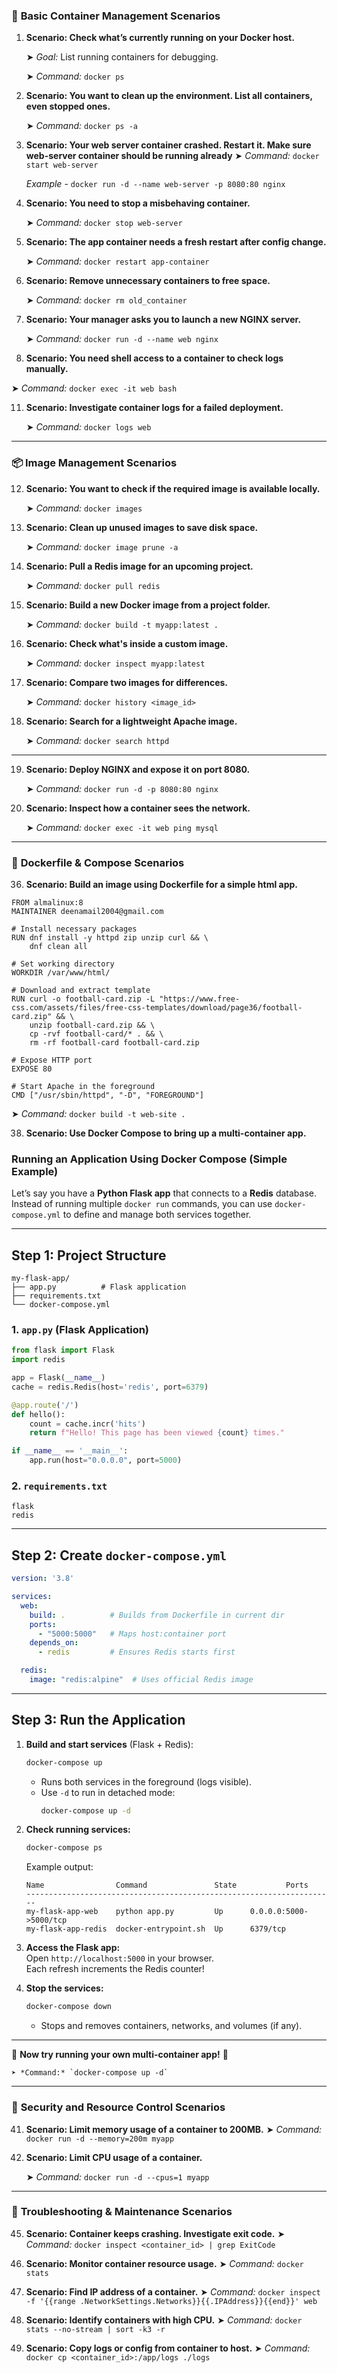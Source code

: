 
### 🔰 **Basic Container Management Scenarios**

1. **Scenario: Check what’s currently running on your Docker host.**
   
    ➤ *Goal:* List running containers for debugging.
   
    ➤ *Command:* `docker ps`
   

3. **Scenario: You want to clean up the environment. List all containers, even stopped ones.**
   
   ➤ *Command:* `docker ps -a`

5. **Scenario: Your web server container crashed. Restart it. Make sure web-server container should be running already**
   ➤ *Command:* `docker start web-server`
   
   *Example* - `docker run -d --name web-server -p 8080:80 nginx`

6. **Scenario: You need to stop a misbehaving container.**
   
   ➤ *Command:* `docker stop web-server`

7. **Scenario: The app container needs a fresh restart after config change.**
    
   ➤ *Command:* `docker restart app-container`

8. **Scenario: Remove unnecessary containers to free space.**

   ➤ *Command:* `docker rm old_container`

9. **Scenario: Your manager asks you to launch a new NGINX server.**
    
   ➤ *Command:* `docker run -d --name web nginx`

10. **Scenario: You need shell access to a container to check logs manually.**
    
   ➤ *Command:* `docker exec -it web bash`

11. **Scenario: Investigate container logs for a failed deployment.**
    
    ➤ *Command:* `docker logs web`

---

### 📦 **Image Management Scenarios**

12. **Scenario: You want to check if the required image is available locally.**
    
    ➤ *Command:* `docker images`

13. **Scenario: Clean up unused images to save disk space.**
    
    ➤ *Command:* `docker image prune -a`

14. **Scenario: Pull a Redis image for an upcoming project.**
    
    ➤ *Command:* `docker pull redis`

15. **Scenario: Build a new Docker image from a project folder.**
    
    ➤ *Command:* `docker build -t myapp:latest .`

16. **Scenario: Check what's inside a custom image.**
    
    ➤ *Command:* `docker inspect myapp:latest`

17. **Scenario: Compare two images for differences.**
    
    ➤ *Command:* `docker history <image_id>`

18. **Scenario: Search for a lightweight Apache image.**
    
    ➤ *Command:* `docker search httpd`

---

19. **Scenario: Deploy NGINX and expose it on port 8080.**
    
    ➤ *Command:* `docker run -d -p 8080:80 nginx`

21. **Scenario: Inspect how a container sees the network.**
    
    ➤ *Command:* `docker exec -it web ping mysql`

---

### 📁 **Dockerfile & Compose Scenarios**

36. **Scenario: Build an image using Dockerfile for a simple html app.**

```
FROM almalinux:8  
MAINTAINER deenamail2004@gmail.com

# Install necessary packages
RUN dnf install -y httpd zip unzip curl && \
    dnf clean all

# Set working directory
WORKDIR /var/www/html/

# Download and extract template
RUN curl -o football-card.zip -L "https://www.free-css.com/assets/files/free-css-templates/download/page36/football-card.zip" && \
    unzip football-card.zip && \
    cp -rvf football-card/* . && \
    rm -rf football-card football-card.zip

# Expose HTTP port
EXPOSE 80

# Start Apache in the foreground
CMD ["/usr/sbin/httpd", "-D", "FOREGROUND"]

```
  
➤ *Command:* `docker build -t web-site .`


38. **Scenario: Use Docker Compose to bring up a multi-container app.**

### **Running an Application Using Docker Compose (Simple Example)**  

Let’s say you have a **Python Flask app** that connects to a **Redis** database. Instead of running multiple `docker run` commands, you can use `docker-compose.yml` to define and manage both services together.  

---

## **Step 1: Project Structure**
```
my-flask-app/
├── app.py          # Flask application
├── requirements.txt
└── docker-compose.yml
```

### **1. `app.py` (Flask Application)**
```python
from flask import Flask
import redis

app = Flask(__name__)
cache = redis.Redis(host='redis', port=6379)

@app.route('/')
def hello():
    count = cache.incr('hits')
    return f"Hello! This page has been viewed {count} times."

if __name__ == '__main__':
    app.run(host="0.0.0.0", port=5000)
```

### **2. `requirements.txt`**
```
flask
redis
```

---

## **Step 2: Create `docker-compose.yml`**
```yaml
version: '3.8'

services:
  web:
    build: .          # Builds from Dockerfile in current dir
    ports:
      - "5000:5000"   # Maps host:container port
    depends_on:
      - redis         # Ensures Redis starts first

  redis:
    image: "redis:alpine"  # Uses official Redis image
```

---

## **Step 3: Run the Application**
1. **Build and start services** (Flask + Redis):
   ```bash
   docker-compose up
   ```
   - Runs both services in the foreground (logs visible).  
   - Use `-d` to run in detached mode:  
     ```bash
     docker-compose up -d
     ```

2. **Check running services:**
   ```bash
   docker-compose ps
   ```
   Example output:
   ```
   Name                Command               State           Ports         
   ---------------------------------------------------------------------
   my-flask-app-web    python app.py         Up      0.0.0.0:5000->5000/tcp
   my-flask-app-redis  docker-entrypoint.sh  Up      6379/tcp
   ```

3. **Access the Flask app:**  
   Open `http://localhost:5000` in your browser.  
   Each refresh increments the Redis counter!

4. **Stop the services:**
   ```bash
   docker-compose down
   ```
   - Stops and removes containers, networks, and volumes (if any).

---

🚀 **Now try running your own multi-container app!** 🐳
    
    ➤ *Command:* `docker-compose up -d`

---

### 🔐 **Security and Resource Control Scenarios**

41. **Scenario: Limit memory usage of a container to 200MB.**
    ➤ *Command:* `docker run -d --memory=200m myapp`

42. **Scenario: Limit CPU usage of a container.**
    
    ➤ *Command:* `docker run -d --cpus=1 myapp`

---

### 🧹 **Troubleshooting & Maintenance Scenarios**

45. **Scenario: Container keeps crashing. Investigate exit code.**
    ➤ *Command:* `docker inspect <container_id> | grep ExitCode`

46. **Scenario: Monitor container resource usage.**
    ➤ *Command:* `docker stats`

47. **Scenario: Find IP address of a container.**
    ➤ *Command:* `docker inspect -f '{{range .NetworkSettings.Networks}}{{.IPAddress}}{{end}}' web`

48. **Scenario: Identify containers with high CPU.**
    ➤ *Command:* `docker stats --no-stream | sort -k3 -r`

49. **Scenario: Copy logs or config from container to host.**
    ➤ *Command:* `docker cp <container_id>:/app/logs ./logs`



